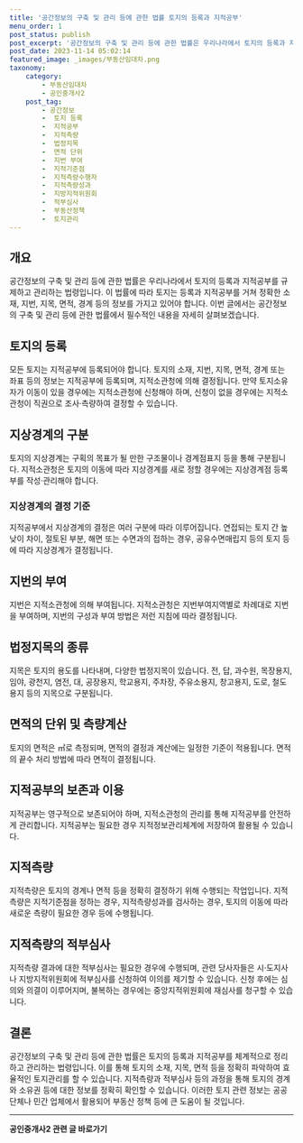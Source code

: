 ```yaml
---
title: '공간정보의 구축 및 관리 등에 관한 법률 토지의 등록과 지적공부'
menu_order: 1
post_status: publish
post_excerpt: '공간정보의 구축 및 관리 등에 관한 법률은 우리나라에서 토지의 등록과 지적공부를 규제하고 관리하는 법령입니다. 이 법률에 따라 토지는 등록과 지적공부를 거쳐 정확한 소재, 지번, 지목, 면적, 경계 등의 정보를 가지고 있어야 합니다. 이번 글에서는 공간정보의 구축 및 관리 등에 관한 법률에서 필수적인 내용을 자세히 살펴보겠습니다.'
post_date: 2023-11-14 05:02:14
featured_image: _images/부동산임대차.png
taxonomy:
    category:
        - 부동산임대차
        - 공인중개사2
    post_tag:
        - 공간정보
        -  토지 등록
        -  지적공부
        -  지적측량
        -  법정지목
        -  면적 단위
        -  지번 부여
        -  지적기준점
        -  지적측량수행자
        -  지적측량성과
        -  지방지적위원회
        -  적부심사
        -  부동산정책
        -  토지관리
---
```



## 개요
공간정보의 구축 및 관리 등에 관한 법률은 우리나라에서 토지의 등록과 지적공부를 규제하고 관리하는 법령입니다. 이 법률에 따라 토지는 등록과 지적공부를 거쳐 정확한 소재, 지번, 지목, 면적, 경계 등의 정보를 가지고 있어야 합니다. 이번 글에서는 공간정보의 구축 및 관리 등에 관한 법률에서 필수적인 내용을 자세히 살펴보겠습니다.

## 토지의 등록
모든 토지는 지적공부에 등록되어야 합니다. 토지의 소재, 지번, 지목, 면적, 경계 또는 좌표 등의 정보는 지적공부에 등록되며, 지적소관청에 의해 결정됩니다. 만약 토지소유자가 이동이 있을 경우에는 지적소관청에 신청해야 하며, 신청이 없을 경우에는 지적소관청이 직권으로 조사·측량하여 결정할 수 있습니다.

## 지상경계의 구분
토지의 지상경계는 구획의 목표가 될 만한 구조물이나 경계점표지 등을 통해 구분됩니다. 지적소관청은 토지의 이동에 따라 지상경계를 새로 정할 경우에는 지상경계점 등록부를 작성·관리해야 합니다.

### 지상경계의 결정 기준
지적공부에서 지상경계의 결정은 여러 구분에 따라 이루어집니다. 연접되는 토지 간 높낮이 차이, 절토된 부분, 해면 또는 수면과의 접하는 경우, 공유수면매립지 등의 토지 등에 따라 지상경계가 결정됩니다.

## 지번의 부여
지번은 지적소관청에 의해 부여됩니다. 지적소관청은 지번부여지역별로 차례대로 지번을 부여하며, 지번의 구성과 부여 방법은 저런 지침에 따라 결정됩니다.

## 법정지목의 종류
지목은 토지의 용도를 나타내며, 다양한 법정지목이 있습니다. 전, 답, 과수원, 목장용지, 임야, 광천지, 염전, 대, 공장용지, 학교용지, 주차장, 주유소용지, 창고용지, 도로, 철도용지 등의 지목으로 구분됩니다.

## 면적의 단위 및 측량계산
토지의 면적은 ㎡로 측정되며, 면적의 결정과 계산에는 일정한 기준이 적용됩니다. 면적의 끝수 처리 방법에 따라 면적이 결정됩니다.

## 지적공부의 보존과 이용
지적공부는 영구적으로 보존되어야 하며, 지적소관청의 관리를 통해 지적공부를 안전하게 관리합니다. 지적공부는 필요한 경우 지적정보관리체계에 저장하여 활용될 수 있습니다.

## 지적측량
지적측량은 토지의 경계나 면적 등을 정확히 결정하기 위해 수행되는 작업입니다. 지적측량은 지적기준점을 정하는 경우, 지적측량성과를 검사하는 경우, 토지의 이동에 따라 새로운 측량이 필요한 경우 등에 수행됩니다.

## 지적측량의 적부심사
지적측량 결과에 대한 적부심사는 필요한 경우에 수행되며, 관련 당사자들은 시·도지사나 지방지적위원회에 적부심사를 신청하여 이의를 제기할 수 있습니다. 신청 후에는 심의와 의결이 이루어지며, 불복하는 경우에는 중앙지적위원회에 재심사를 청구할 수 있습니다.

## 결론
공간정보의 구축 및 관리 등에 관한 법률은 토지의 등록과 지적공부를 체계적으로 정리하고 관리하는 법령입니다. 이를 통해 토지의 소재, 지목, 면적 등을 정확히 파악하여 효율적인 토지관리를 할 수 있습니다. 지적측량과 적부심사 등의 과정을 통해 토지의 경계와 소유권 등에 대한 정보를 정확히 확인할 수 있습니다. 이러한 토지 관련 정보는 공공단체나 민간 업체에서 활용되어 부동산 정책 등에 큰 도움이 될 것입니다.
<!-- wp:separator -->
<hr class="wp-block-separator has-alpha-channel-opacity"/>
<!-- /wp:separator -->

<!-- wp:group {"backgroundColor":"base","layout":{"type":"constrained"}} -->
<div class="wp-block-group has-base-background-color has-background"><!-- wp:paragraph {"align":"center","fontSize":"medium"} -->
<p class="has-text-align-center has-large-font-size"><strong>공인중개사2 관련 글 바로가기</strong></p>
<!-- /wp:paragraph -->


<!-- wp:latest-posts
{"categories":[{"id":22741,"count":19,"description":"","link":"https://uknowlaw.com/category/%ea%b3%b5%ec%9d%b8%ec%a4%91%ea%b0%9c%ec%82%ac2/","name":"공인중개사2","slug":"공인중개사2","taxonomy":"category","parent":0,"meta":[],"_links":{"self":[{"href":"https://uknowlaw.com/wp-json/wp/v2/categories/22741"}],"collection":[{"href":"https://uknowlaw.com/wp-json/wp/v2/categories"}],"about":[{"href":"https://uknowlaw.com/wp-json/wp/v2/taxonomies/category"}],"wp:post_type":[{"href":"https://uknowlaw.com/wp-json/wp/v2/posts?categories=22741"}],"curies":[{"name":"wp","href":"https://api.w.org/{rel}","templated":true}]}}],"postsToShow":100,"excerptLength":28,"postLayout":"grid","columns":2,"featuredImageAlign":"left","featuredImageSizeSlug":"large","fontSize":"small"} /--></div>
<!-- /wp:group -->
